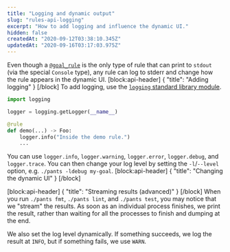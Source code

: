 ```yaml
---
title: "Logging and dynamic output"
slug: "rules-api-logging"
excerpt: "How to add logging and influence the dynamic UI."
hidden: false
createdAt: "2020-09-12T03:38:10.345Z"
updatedAt: "2020-09-16T03:17:03.975Z"
---
```

Even though a [`@goal_rule`](doc:rules-api-goals) is the only type of rule that can print to `stdout` (via the special `Console` type), any rule can log to stderr and change how the rule appears in the dynamic UI.
[block:api-header]
{
  "title": "Adding logging"
}
[/block]
To add logging, use the [`logging` standard library module](https://docs.python.org/3/library/logging.html).

```python
import logging

logger = logging.getLogger(__name__)

@rule
def demo(...) -> Foo:
    logger.info("Inside the demo rule.")
    ...
```

You can use `logger.info`, `logger.warning`, `logger.error`, `logger.debug`, and `logger.trace`. You can then change your log level by setting the `-l`/`--level` option, e.g. `./pants -ldebug my-goal`.
[block:api-header]
{
  "title": "Changing the dynamic UI"
}
[/block]

[block:api-header]
{
  "title": "Streaming results (advanced)"
}
[/block]
When you run `./pants fmt`, `./pants lint`, and `./pants test`, you may notice that we "stream" the results. As soon as an individual process finishes, we print the result, rather than waiting for all the processes to finish and dumping at the end.

We also set the log level dynamically. If something succeeds, we log the result at `INFO`, but if something fails, we use `WARN`.